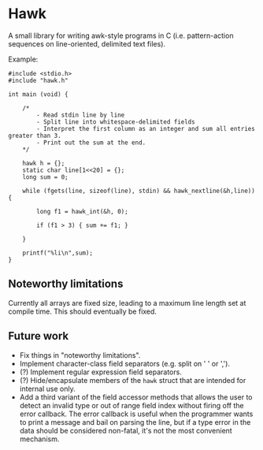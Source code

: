 # Hawk

A small library for writing awk-style programs in C (i.e. pattern-action sequences on line-oriented, delimited text files).

Example:

```
#include <stdio.h>
#include "hawk.h"

int main (void) {

	/*
		- Read stdin line by line
		- Split line into whitespace-delimited fields
		- Interpret the first column as an integer and sum all entries greater than 3.
		- Print out the sum at the end.
	*/

	hawk h = {};
	static char line[1<<20] = {};
	long sum = 0;

	while (fgets(line, sizeof(line), stdin) && hawk_nextline(&h,line)) {

		long f1 = hawk_int(&h, 0);

		if (f1 > 3) { sum += f1; }

	}

	printf("%li\n",sum);
}
```

## Noteworthy limitations

Currently all arrays are fixed size, leading to a maximum line length set at compile time. This should eventually be fixed.

## Future work

- Fix things in "noteworthy limitations".
- Implement character-class field separators (e.g. split on ' ' or ',').
- (?) Implement regular expression field separators.
- (?) Hide/encapsulate members of the `hawk` struct that are intended for internal use only.
- Add a third variant of the field accessor methods that allows the user to detect an invalid type or out of range field index without firing off the error callback. The error callback is useful when the programmer wants to print a message and bail on parsing the line, but if a type error in the data should be considered non-fatal, it's not the most convenient mechanism. 
